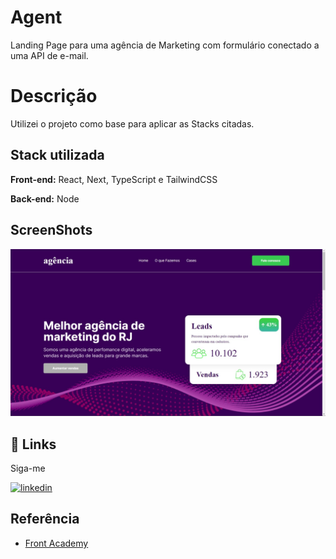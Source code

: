 # Agent

Landing Page para uma agência de Marketing com formulário conectado a uma API de e-mail.



# Descrição

Utilizei o projeto como base para aplicar as Stacks citadas.



## Stack utilizada

**Front-end:** React, Next, TypeScript e TailwindCSS

**Back-end:** Node



## ScreenShots

<img src="/assets/ScreenShot.jpeg">



## 🔗 Links

Siga-me

[![linkedin](https://img.shields.io/badge/linkedin-0A66C2?style=for-the-badge&logo=linkedin&logoColor=white)](https://www.linkedin.com/)



## Referência

 - [Front Academy](https://www.youtube.com/watch?v=QaGHoQgEaJc&list=PLDcRxzkqEbDzvXYmteTMVBBTEdCEDlkQq&index=1)
